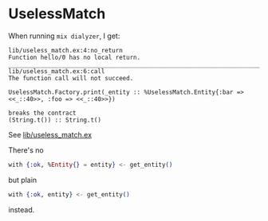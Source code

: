 # UselessMatch

When running `mix dialyzer`, I get:

```
lib/useless_match.ex:4:no_return
Function hello/0 has no local return.
________________________________________________________________________________
lib/useless_match.ex:6:call
The function call will not succeed.

UselessMatch.Factory.print(_entity :: %UselessMatch.Entity{:bar => <<_::40>>, :foo => <<_::40>>})

breaks the contract
(String.t()) :: String.t()
```

See [lib/useless_match.ex](lib/useless_match.ex)

There's no

```elixir
with {:ok, %Entity{} = entity} <- get_entity()
```

but plain

```elixir
with {:ok, entity} <- get_entity()
```

instead.

